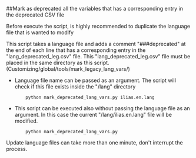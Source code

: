 ##Mark as deprecated all the variables that has a corresponding entry in the deprecated CSV file

Before execute the script, is highly recommended to duplicate the language file that is wanted to modify
 
This script takes a language file and adds a comment "###deprecated" at the end of each line that has a corresponding entry in
the "lang_deprecated_leg.csv" file. This "lang_deprecated_leg.csv" file must be placed in the same directory as this script.
(Customizing/global/tools/mark_legacy_lang_vars/)

- Language file name can be passed as an argument. The script will check if this file exists inside the "/lang" directory

          python mark_deprecated_lang_vars.py ilias.en.lang


- This script can be executed also without passing the language file as an argument. In this case the current "/lang/ilias.en.lang" file will be modified.

          python mark_deprecated_lang_vars.py

Update language files can take more than one minute, don't interrupt the process.

